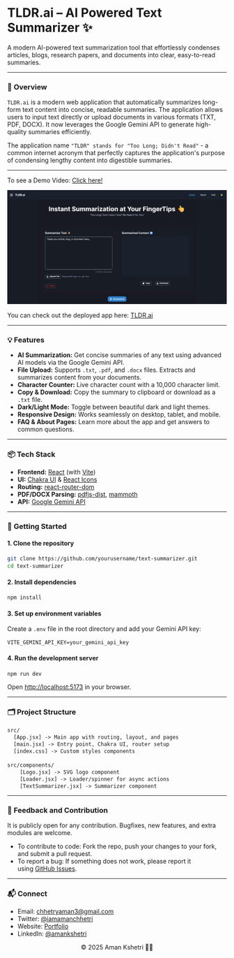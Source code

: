 # TLDR.ai – AI Powered Text Summarizer ✨

A modern AI-powered text summarization tool that effortlessly condenses articles, blogs, research papers, and documents into clear, easy-to-read summaries.

---
### 📖 **Overview**
`TLDR.ai` is a modern web application that automatically summarizes long-form text content into concise, readable summaries. The application allows users to input text directly or upload documents in various formats (TXT, PDF, DOCX). It now leverages the Google Gemini API to generate high-quality summaries efficiently.

The application name `"TLDR" stands for "Too Long; Didn't Read"` - a common internet acronym that perfectly captures the application's purpose of condensing lengthy content into digestible summaries.

---
To see a Demo Video: [Click here!](https://drive.google.com/file/d/14E3znpa1STYyNmBrkbtDQXv5_tWpiBfU/view?usp=drive_link)

![TLDR.ai Homepage](assets/homepage.png) 

You can check out the deployed app here: [TLDR.ai](https://text-summarizer-seven-ecru.vercel.app/)

---
### 💡 **Features**

- **AI Summarization:** Get concise summaries of any text using advanced AI models via the Google Gemini API.
- **File Upload:** Supports `.txt`, `.pdf`, and `.docx` files. Extracts and summarizes content from your documents.
- **Character Counter:** Live character count with a 10,000 character limit.
- **Copy & Download:** Copy the summary to clipboard or download as a `.txt` file.
- **Dark/Light Mode:** Toggle between beautiful dark and light themes.
- **Responsive Design:** Works seamlessly on desktop, tablet, and mobile.
- **FAQ & About Pages:** Learn more about the app and get answers to common questions.

---

### 📦 **Tech Stack**

- **Frontend:** [React](https://react.dev/) (with [Vite](https://vitejs.dev/))
- **UI:** [Chakra UI](https://chakra-ui.com/) & [React Icons](https://react-icons.github.io/react-icons/)
- **Routing:** [react-router-dom](https://reactrouter.com/)
- **PDF/DOCX Parsing:** [pdfjs-dist](https://github.com/mozilla/pdf.js/), [mammoth](https://github.com/mwilliamson/mammoth.js)
- **API:** [Google Gemini API](https://ai.google.dev/gemini-api/docs)


---

### 🚀 **Getting Started**

#### 1. **Clone the repository**

```bash
git clone https://github.com/yourusername/text-summarizer.git
cd text-summarizer
```

#### 2. **Install dependencies**

```bash
npm install
```

#### 3. **Set up environment variables**

Create a `.env` file in the root directory and add your Gemini API key:

```
VITE_GEMINI_API_KEY=your_gemini_api_key
```


#### 4. **Run the development server**

```bash
npm run dev
```

Open [http://localhost:5173](http://localhost:5173) in your browser.

---

### 🗂️ **Project Structure**

```
src/
  [App.jsx] -> Main app with routing, layout, and pages
  [main.jsx] -> Entry point, Chakra UI, router setup
  [index.css] -> Custom styles components

src/components/ 
    [Logo.jsx] -> SVG logo component
    [Loader.jsx] -> Loader/spinner for async actions
    [TextSummarizer.jsx] -> Summarizer component
```
---
### 🤝 **Feedback and Contribution** 

It is publicly open for any contribution. Bugfixes, new features, and extra modules are welcome.

- To contribute to code: Fork the repo, push your changes to your fork, and submit a pull request.
- To report a bug: If something does not work, please report it using [GitHub Issues](https://github.com/aman-chhetri/TLDR.ai/issues).

---
### 📬 **Connect**

- Email: chhetryaman3@gmail.com
- Twitter: [@iamamanchhetri](https://twitter.com/iamamanchhetri) 
- Website: [Portfolio](https://amankshetri.com.np)
- LinkedIn: [@amankshetri](https://linkedin.com/in/amankshetri)

<div align="center">© 2025 Aman Kshetri 👨‍💻</div>
